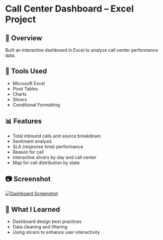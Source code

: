 # Call Center Dashboard – Excel Project

## 📌 Overview
Built an interactive dashboard in Excel to analyze call center performance data.

## 🔧 Tools Used
- Microsoft Excel
- Pivot Tables
- Charts
- Slicers
- Conditional Formatting

## 📊 Features
- Total inbound calls and source breakdown
- Sentiment analysis
- SLA (response time) performance
- Reason for call
- Interactive slicers by day and call center
- Map for call distribution by state

## 📷 Screenshot
[![Dashboard Screenshot](screenshot.png)](https://raw.githubusercontent.com/yourusername/repo-name/main/dashboard.png)

## 🧠 What I Learned
- Dashboard design best practices
- Data cleaning and filtering
- Using slicers to enhance user interactivity
